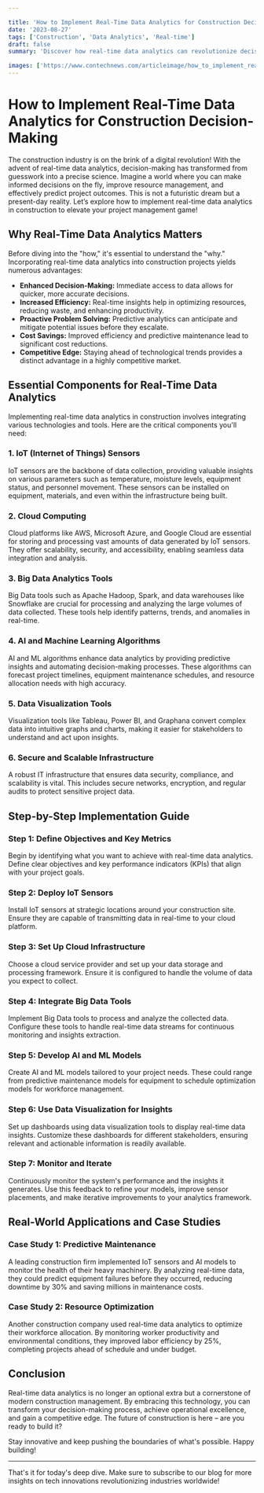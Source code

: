 ```yaml
---

title: 'How to Implement Real-Time Data Analytics for Construction Decision-Making'
date: '2023-08-27'
tags: ['Construction', 'Data Analytics', 'Real-time']
draft: false
summary: 'Discover how real-time data analytics can revolutionize decision-making in the construction industry. Learn about the tools, techniques, and benefits of integrating real-time data analytics into your construction projects.'

images: ['https://www.contechnews.com/articleimage/how_to_implement_real_time_data_analytics_for_construction_decision_making.webp']
---
```


# How to Implement Real-Time Data Analytics for Construction Decision-Making

The construction industry is on the brink of a digital revolution! With the advent of real-time data analytics, decision-making has transformed from guesswork into a precise science. Imagine a world where you can make informed decisions on the fly, improve resource management, and effectively predict project outcomes. This is not a futuristic dream but a present-day reality. Let’s explore how to implement real-time data analytics in construction to elevate your project management game!

## Why Real-Time Data Analytics Matters

Before diving into the "how," it's essential to understand the "why." Incorporating real-time data analytics into construction projects yields numerous advantages:

- **Enhanced Decision-Making:** Immediate access to data allows for quicker, more accurate decisions.
- **Increased Efficiency:** Real-time insights help in optimizing resources, reducing waste, and enhancing productivity.
- **Proactive Problem Solving:** Predictive analytics can anticipate and mitigate potential issues before they escalate.
- **Cost Savings:** Improved efficiency and predictive maintenance lead to significant cost reductions.
- **Competitive Edge:** Staying ahead of technological trends provides a distinct advantage in a highly competitive market.

## Essential Components for Real-Time Data Analytics

Implementing real-time data analytics in construction involves integrating various technologies and tools. Here are the critical components you'll need:

### 1. **IoT (Internet of Things) Sensors**

IoT sensors are the backbone of data collection, providing valuable insights on various parameters such as temperature, moisture levels, equipment status, and personnel movement. These sensors can be installed on equipment, materials, and even within the infrastructure being built.

### 2. **Cloud Computing**

Cloud platforms like AWS, Microsoft Azure, and Google Cloud are essential for storing and processing vast amounts of data generated by IoT sensors. They offer scalability, security, and accessibility, enabling seamless data integration and analysis.

### 3. **Big Data Analytics Tools**

Big Data tools such as Apache Hadoop, Spark, and data warehouses like Snowflake are crucial for processing and analyzing the large volumes of data collected. These tools help identify patterns, trends, and anomalies in real-time.

### 4. **AI and Machine Learning Algorithms**

AI and ML algorithms enhance data analytics by providing predictive insights and automating decision-making processes. These algorithms can forecast project timelines, equipment maintenance schedules, and resource allocation needs with high accuracy.

### 5. **Data Visualization Tools**

Visualization tools like Tableau, Power BI, and Graphana convert complex data into intuitive graphs and charts, making it easier for stakeholders to understand and act upon insights.

### 6. **Secure and Scalable Infrastructure**

A robust IT infrastructure that ensures data security, compliance, and scalability is vital. This includes secure networks, encryption, and regular audits to protect sensitive project data.

## Step-by-Step Implementation Guide

### Step 1: **Define Objectives and Key Metrics**

Begin by identifying what you want to achieve with real-time data analytics. Define clear objectives and key performance indicators (KPIs) that align with your project goals.

### Step 2: **Deploy IoT Sensors**

Install IoT sensors at strategic locations around your construction site. Ensure they are capable of transmitting data in real-time to your cloud platform.

### Step 3: **Set Up Cloud Infrastructure**

Choose a cloud service provider and set up your data storage and processing framework. Ensure it is configured to handle the volume of data you expect to collect.

### Step 4: **Integrate Big Data Tools**

Implement Big Data tools to process and analyze the collected data. Configure these tools to handle real-time data streams for continuous monitoring and insights extraction.

### Step 5: **Develop AI and ML Models**

Create AI and ML models tailored to your project needs. These could range from predictive maintenance models for equipment to schedule optimization models for workforce management.

### Step 6: **Use Data Visualization for Insights**

Set up dashboards using data visualization tools to display real-time data insights. Customize these dashboards for different stakeholders, ensuring relevant and actionable information is readily available.

### Step 7: **Monitor and Iterate**

Continuously monitor the system's performance and the insights it generates. Use this feedback to refine your models, improve sensor placements, and make iterative improvements to your analytics framework.

## Real-World Applications and Case Studies

### **Case Study 1: Predictive Maintenance**

A leading construction firm implemented IoT sensors and AI models to monitor the health of their heavy machinery. By analyzing real-time data, they could predict equipment failures before they occurred, reducing downtime by 30% and saving millions in maintenance costs.

### **Case Study 2: Resource Optimization**

Another construction company used real-time data analytics to optimize their workforce allocation. By monitoring worker productivity and environmental conditions, they improved labor efficiency by 25%, completing projects ahead of schedule and under budget.

## Conclusion

Real-time data analytics is no longer an optional extra but a cornerstone of modern construction management. By embracing this technology, you can transform your decision-making process, achieve operational excellence, and gain a competitive edge. The future of construction is here – are you ready to build it?

Stay innovative and keep pushing the boundaries of what's possible. Happy building!

---

That's it for today's deep dive. Make sure to subscribe to our blog for more insights on tech innovations revolutionizing industries worldwide!